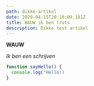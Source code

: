 ```yaml
---
path: dikke-artikel
date: 2020-04-15T20:10:09.181Z
title: WAUW ik ben trots
description: Dikke test artikel
---
```

**WAUW**

*Ik ben een schrijven*

```js
function sayHello() {
  console.log("Hello!)
}
```